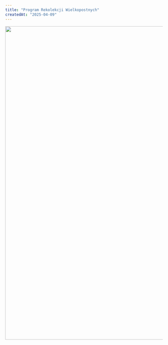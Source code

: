 ```yaml
---
title: "Program Rekolekcji Wielkopostnych"
createdAt: "2025-04-09"
---
```


<img src="/static/images/rekolekcje.jpg" width=1000 height=1000 />
